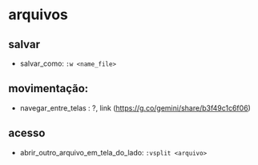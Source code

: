 # arquivos

## salvar
- salvar_como: `:w <name_file>`


## movimentação:
- navegar_entre_telas : ?, link (https://g.co/gemini/share/b3f49c1c6f06)

## acesso
- abrir_outro_arquivo_em_tela_do_lado: `:vsplit <arquivo>`
